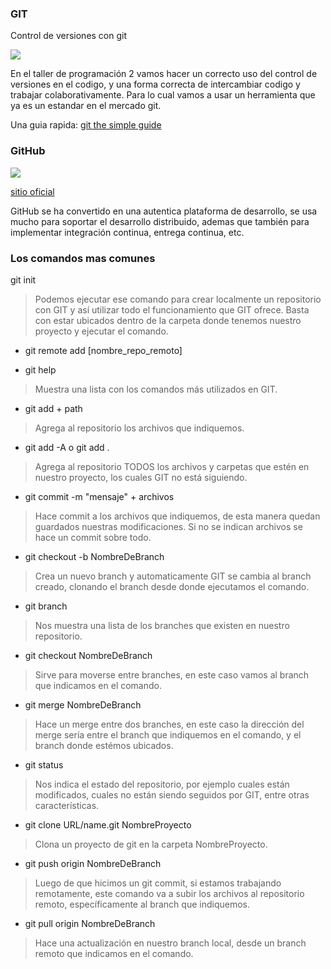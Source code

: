 ### GIT
Control de versiones con git

![](https://git-scm.com/images/logo@2x.png)

En el taller de programación 2 vamos hacer un correcto uso del control de versiones en el codigo, y una forma correcta de intercambiar codigo y trabajar colaborativamente. Para lo cual vamos a usar un herramienta que ya es un estandar en el mercado git.

Una guia rapida:
[git the simple guide](https://rogerdudler.github.io/git-guide/index.html)

### GitHub

![](https://cdn.businessinsider.es/sites/navi.axelspringer.es/public/media/image/2015/03/91973-github.jpg)

[sitio oficial](https://github.com/)

GitHub se ha convertido en una autentica plataforma de desarrollo, se usa mucho para soportar el desarrollo distribuido, ademas que también para implementar integración continua, entrega continua, etc.

### Los comandos mas comunes
 git init <br/>
 >Podemos ejecutar ese comando para crear localmente un repositorio con GIT y así utilizar todo el funcionamiento que GIT ofrece.  Basta con estar ubicados dentro de la carpeta donde tenemos nuestro proyecto y ejecutar el comando.  

-  git remote add [nombre_repo_remoto] <br/>

-  git help <br/>
  > Muestra una lista con los comandos más utilizados en GIT.

-  git add + path <br/>
  > Agrega al repositorio los archivos que indiquemos.

-  git add -A o git add . <br/>
  > Agrega al repositorio TODOS los archivos y carpetas que estén en nuestro proyecto, los cuales GIT no está siguiendo.

-  git commit -m "mensaje" + archivos <br/>
  > Hace commit a los archivos que indiquemos, de esta manera quedan guardados nuestras modificaciones. Si no se indican archivos se hace un commit sobre todo. 

-  git checkout -b NombreDeBranch <br/>
  > Crea un nuevo branch y automaticamente GIT se cambia al branch creado, clonando el branch desde donde ejecutamos el comando.

-  git branch <br/>
  > Nos muestra una lista de los branches que existen en nuestro repositorio.

-  git checkout NombreDeBranch <br/>
  > Sirve para moverse entre branches, en este caso vamos al branch que indicamos en el comando.

-  git merge NombreDeBranch <br/>
  > Hace un merge entre dos branches, en este caso la dirección del merge sería entre el branch que indiquemos en el comando, y el branch donde estémos ubicados.

-  git status <br/>
  > Nos indica el estado del repositorio, por ejemplo cuales están modificados, cuales no están siendo seguidos por GIT, entre otras características.

-  git clone URL/name.git NombreProyecto <br/>
  > Clona un proyecto de git en la carpeta NombreProyecto.

-  git push origin NombreDeBranch <br/>
  > Luego de que hicimos un git commit, si estamos trabajando remotamente, este comando va a subir los archivos al repositorio remoto, específicamente al branch que indiquemos.

-  git pull origin NombreDeBranch <br/>
  > Hace una actualización en nuestro branch local, desde un branch remoto que indicamos en el comando.
